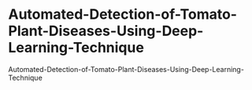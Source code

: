 # Automated-Detection-of-Tomato-Plant-Diseases-Using-Deep-Learning-Technique
Automated-Detection-of-Tomato-Plant-Diseases-Using-Deep-Learning-Technique
